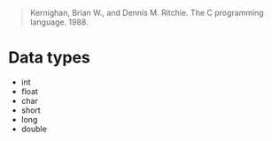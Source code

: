 > Kernighan, Brian W., and Dennis M. Ritchie. The C programming language. 1988.

# Data types

- int
- float
- char
- short
- long
- double